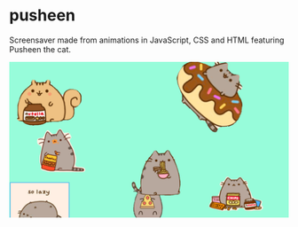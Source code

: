 # pusheen

Screensaver made from animations in JavaScript, CSS and HTML featuring Pusheen the cat.

![alt text](screenshot.png "Pusheen")
